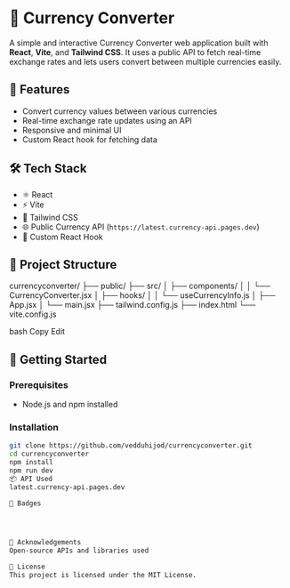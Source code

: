 # 💱 Currency Converter

A simple and interactive Currency Converter web application built with **React**, **Vite**, and **Tailwind CSS**. It uses a public API to fetch real-time exchange rates and lets users convert between multiple currencies easily.

## 🚀 Features

- Convert currency values between various currencies
- Real-time exchange rate updates using an API
- Responsive and minimal UI
- Custom React hook for fetching data

## 🛠️ Tech Stack

- ⚛️ React
- ⚡ Vite
- 🎨 Tailwind CSS
- 🌐 Public Currency API (`https://latest.currency-api.pages.dev`)
- 🧠 Custom React Hook

## 📂 Project Structure

currencyconverter/
├── public/
├── src/
│ ├── components/
│ │ └── CurrencyConverter.jsx
│ ├── hooks/
│ │ └── useCurrencyInfo.js
│ ├── App.jsx
│ └── main.jsx
├── tailwind.config.js
├── index.html
└── vite.config.js

bash
Copy
Edit

## 🚧 Getting Started

### Prerequisites

- Node.js and npm installed

### Installation

```bash
git clone https://github.com/vedduhijod/currencyconverter.git
cd currencyconverter
npm install
npm run dev
📦 API Used
latest.currency-api.pages.dev

📛 Badges




🙌 Acknowledgements
Open-source APIs and libraries used

📃 License
This project is licensed under the MIT License.
